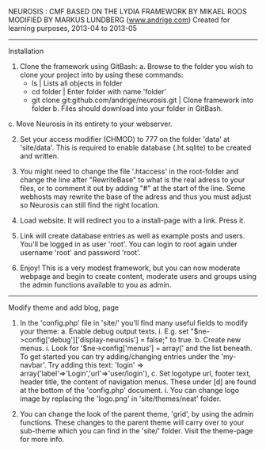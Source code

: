 
NEUROSIS : CMF BASED ON THE LYDIA FRAMEWORK BY MIKAEL ROOS
MODIFIED BY MARKUS LUNDBERG (www.andrige.com)
Created for learning purposes, 2013-04 to 2013-05

--------------------------------

 Installation

1. Clone the framework using GitBash:
  a. Browse to the folder you wish to clone your project into by using these commands:
    * ls                                              | Lists all objects in folder
    * cd folder                                       | Enter folder with name 'folder'
    * git clone git:github.com/andrige/neurosis.git   | Clone framework into folder
  b. Files should download into your folder in GitBash.
  
  c. Move Neurosis in its entirety to your webserver.
      
2. Set your access modifier (CHMOD) to 777 on the folder 'data' at 'site/data'.
    This is required to enable database (.ht.sqlite) to be created and written.
    
3. You might need to change the file '.htaccess' in the root-folder and change the
    line after "RewriteBase" to what is the real adress to your files, or to comment it 
    out by adding "#" at the start of the line. Some webhosts may rewrite the base of 
    the adress and thus you must adjust so Neurosis can still find the right location.
    
4. Load website. It will redirect you to a install-page with a link. Press it.

5. Link will create database entries as well as example posts and users. 
    You'll be logged in as user 'root'. You can login to root again under username
    'root' and password 'root'.
    
6. Enjoy! This is a very modest framework, but you can now moderate webpage and 
    begin to create content, moderate users and groups using the admin functions 
    available to you as admin.

--------------------------------

 Modify theme and add blog, page

1. In the 'config.php' file in 'site/' you'll find many useful fields to modify your theme:
  a. Enable debug output texts.
    i. E.g. set "$ne->config['debug']['display-neurosis'] = false;" to true.
  b. Create new menus.
    i. Look for '$ne->config['menus'] = array(' and the list beneath. To get started you can
        try adding/changing entries under the 'my-navbar'. Try adding this text:
        'login' => array('label'=>'Login','url'=>'user/login'),
  c. Set logotype url, footer text, header title, the content of navigation menus.
      These under [d] are found at the bottom of the 'config.php' document.
    i. You can change logo image by replacing the 'logo.png' in 'site/themes/neat' folder.

2. You can change the look of the parent theme, 'grid', by using the admin functions.
    These changes to the parent theme will carry over to your sub-theme which you can
    find in the 'site/' folder. Visit the theme-page for more info.